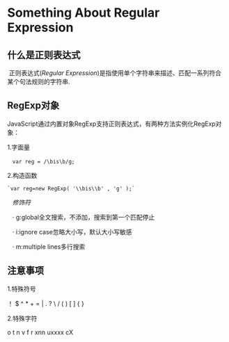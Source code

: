 # Something About Regular Expression
## 什么是正则表达式
  正则表达式(*Regular Expression*)是指使用单个字符串来描述、匹配一系列符合某个句法规则的字符串.
## RegExp对象
  JavaScript通过内置对象RegExp支持正则表达式，有两种方法实例化RegExp对象：
  
  1.字面量
  
    `var reg = /\bis\b/g;`
    
  2.构造函数

    `var reg=new RegExp( '\\bis\\b' , 'g' );`
    
    *修饰符*
    
    · g:global全文搜索，不添加，搜索到第一个匹配停止
    
    · i:ignore case忽略大小写，默认大小写敏感
    
    · m:multiple lines多行搜索

## 注意事项
 1.特殊符号
 
 ！ $ ^ * + = | . ? \ / ( ) [ ] { }
 
 2.特殊字符
 
 o t n v f r xnn uxxxx cX

